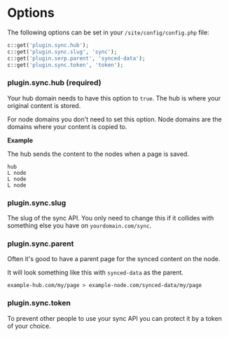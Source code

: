 # Options

The following options can be set in your `/site/config/config.php` file:

```php
c::get('plugin.sync.hub');
c::get('plugin.sync.slug', 'sync');
c::get('plugin.serp.parent', 'synced-data');
c::get('plugin.sync.token', 'token');
```

### plugin.sync.hub (required)

Your hub domain needs to have this option to `true`. The hub is where your original content is stored.

For node domains you don't need to set this option. Node domains are the domains where your content is copied to.

**Example**

The hub sends the content to the nodes when a page is saved.

```text
hub
L node
L node
L node
```

### plugin.sync.slug

The slug of the sync API. You only need to change this if it collides with something else you have on `yourdomain.com/sync`.

### plugin.sync.parent

Often it's good to have a parent page for the synced content on the node.

It will look something like this with `synced-data` as the parent.

```text
example-hub.com/my/page > example-node.com/synced-data/my/page
```

### plugin.sync.token

To prevent other people to use your sync API you can protect it by a token of your choice.